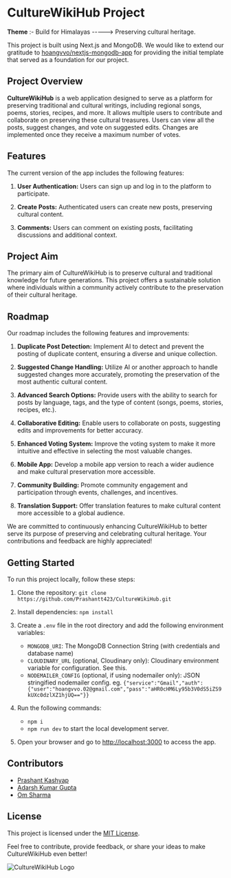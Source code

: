 # CultureWikiHub Project

**Theme** :- Build for Himalayas -----> Preserving cultural heritage.

This project is built using Next.js and MongoDB. We would like to extend our gratitude to [hoangvvo/nextjs-mongodb-app](https://github.com/hoangvvo/nextjs-mongodb-app) for providing the initial template that served as a foundation for our project.

## Project Overview

**CultureWikiHub** is a web application designed to serve as a platform for preserving traditional and cultural writings, including regional songs, poems, stories, recipes, and more. It allows multiple users to contribute and collaborate on preserving these cultural treasures. Users can view all the posts, suggest changes, and vote on suggested edits. Changes are implemented once they receive a maximum number of votes.

## Features

The current version of the app includes the following features:

1. **User Authentication:** Users can sign up and log in to the platform to participate.

2. **Create Posts:** Authenticated users can create new posts, preserving cultural content.

3. **Comments:** Users can comment on existing posts, facilitating discussions and additional context.

## Project Aim

The primary aim of CultureWikiHub is to preserve cultural and traditional knowledge for future generations. This project offers a sustainable solution where individuals within a community actively contribute to the preservation of their cultural heritage.

## Roadmap

Our roadmap includes the following features and improvements:

1. **Duplicate Post Detection:** Implement AI to detect and prevent the posting of duplicate content, ensuring a diverse and unique collection.

2. **Suggested Change Handling:** Utilize AI or another approach to handle suggested changes more accurately, promoting the preservation of the most authentic cultural content.

3. **Advanced Search Options:** Provide users with the ability to search for posts by language, tags, and the type of content (songs, poems, stories, recipes, etc.).

4. **Collaborative Editing:** Enable users to collaborate on posts, suggesting edits and improvements for better accuracy.

5. **Enhanced Voting System:** Improve the voting system to make it more intuitive and effective in selecting the most valuable changes.

6. **Mobile App:** Develop a mobile app version to reach a wider audience and make cultural preservation more accessible.

7. **Community Building:** Promote community engagement and participation through events, challenges, and incentives.

8. **Translation Support:** Offer translation features to make cultural content more accessible to a global audience.

We are committed to continuously enhancing CultureWikiHub to better serve its purpose of preserving and celebrating cultural heritage. Your contributions and feedback are highly appreciated!

## Getting Started

To run this project locally, follow these steps:

1. Clone the repository: `git clone https://github.com/Prashantt423/CultureWikiHub.git`

2. Install dependencies: `npm install`

3. Create a `.env` file in the root directory and add the following environment variables:

   - `MONGODB_URI`: The MongoDB Connection String (with credentials and database name)
   - `CLOUDINARY_URL` (optional, Cloudinary only): Cloudinary environment variable for configuration. See this.
   - `NODEMAILER_CONFIG` (optional, if using nodemailer only): JSON stringified nodemailer config. eg. `{"service":"Gmail","auth":{"user":"hoangvvo.02@gmail.com","pass":"aHR0cHM6Ly95b3V0dS5iZS9kUXc0dzlXZ1hjUQ=="}}`

4. Run the following commands:

   - `npm i`
   - `npm run dev` to start the local development server.

5. Open your browser and go to [http://localhost:3000](http://localhost:3000) to access the app.

## Contributors

- [Prashant Kashyap](https://github.com/Prashantt423)
- [Adarsh Kumar Gupta](https://github.com/Adarsh2604)
- [Om Sharma](https://github.com/om-sharma03)

## License

This project is licensed under the [MIT License](LICENSE).

Feel free to contribute, provide feedback, or share your ideas to make CultureWikiHub even better!

![CultureWikiHub Logo](culture-wiki-hub-logo.png)
